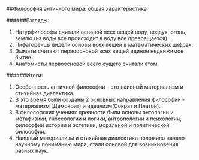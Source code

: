 ##Философия античного мира: общая характеристика

######Взгляды:
1. Натурфилософы считали основой всех вещей воду, воздух, огонь, землю (из воды все происходит в воду все превращается).
2. Пифагоренцы видели основы всех вещей в математических цифрах.
3. Эмматы считают первоосновой всех вещей единое недвижимое бытие.
4. Анатомисты первоосновой всего сущего считали атом.

######Итоги:
1. Особенность античной философии – это наивный материализм и стихийная диалектика.
2. В это время были созданы 2 основных направления философии - материализм (Демокрит) и идеализм(Сократ и Платон).
3. В философских учениях древности были основы онтологии и метафизики, гносеологии и логики, антропологии и психологии, философии истории и эстетики, моральной и политической философии.
4. Наивный материализм и стихийная диалектика положило начало научному пониманию мира, стали основой для возникновения разных наук.